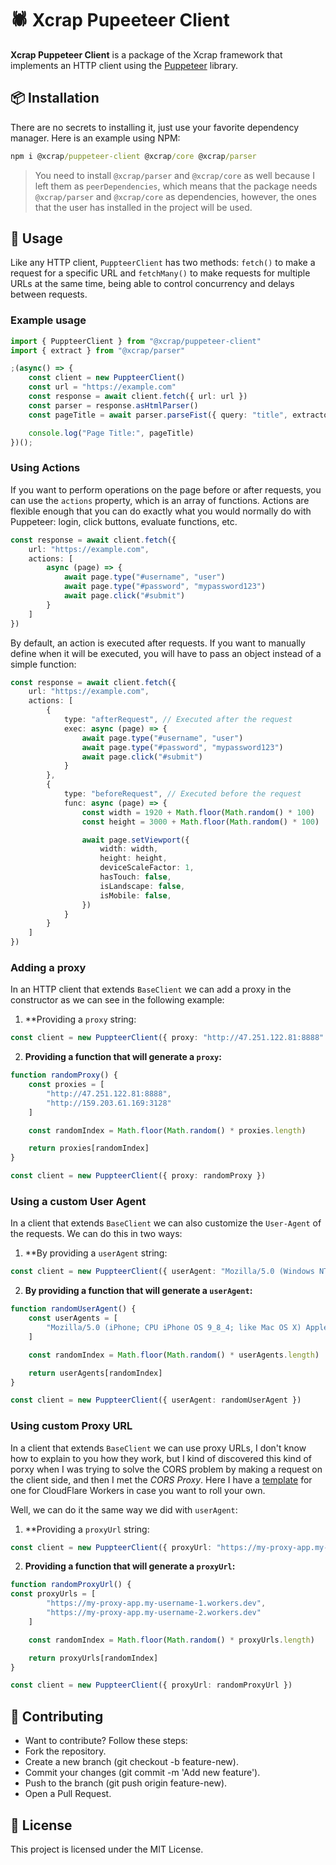 # 🕷️ Xcrap Pupeeteer Client

**Xcrap Puppeteer Client** is a package of the Xcrap framework that implements an HTTP client using the [Puppeteer](https://www.npmjs.com/package/puppeteer) library.

## 📦 Installation

There are no secrets to installing it, just use your favorite dependency manager. Here is an example using NPM:

```cmd
npm i @xcrap/puppeteer-client @xcrap/core @xcrap/parser
```

> You need to install `@xcrap/parser` and `@xcrap/core` as well because I left them as `peerDependencies`, which means that the package needs `@xcrap/parser` and `@xcrap/core` as dependencies, however, the ones that the user has installed in the project will be used.

## 🚀 Usage

Like any HTTP client, `PuppteerClient` has two methods: `fetch()` to make a request for a specific URL and `fetchMany()` to make requests for multiple URLs at the same time, being able to control concurrency and delays between requests.

### Example usage

```ts
import { PuppteerClient } from "@xcrap/puppeteer-client"
import { extract } from "@xcrap/parser"

;(async() => {
    const client = new PuppteerClient()
    const url = "https://example.com"
    const response = await client.fetch({ url: url })
    const parser = response.asHtmlParser()
    const pageTitle = await parser.parseFist({ query: "title", extractor: extract("innerText") })

    console.log("Page Title:", pageTitle)
})();
```

### Using Actions

If you want to perform operations on the page before or after requests, you can use the `actions` property, which is an array of functions. Actions are flexible enough that you can do exactly what you would normally do with Puppeteer: login, click buttons, evaluate functions, etc.

```ts
const response = await client.fetch({
    url: "https://example.com",
    actions: [
        async (page) => {
            await page.type("#username", "user")
            await page.type("#password", "mypassword123")
            await page.click("#submit")
        }
    ]
})
```

By default, an action is executed after requests. If you want to manually define when it will be executed, you will have to pass an object instead of a simple function:

```ts
const response = await client.fetch({
    url: "https://example.com",
    actions: [
        {
            type: "afterRequest", // Executed after the request
            exec: async (page) => {
                await page.type("#username", "user")
                await page.type("#password", "mypassword123")
                await page.click("#submit")
            }
        },
        {
            type: "beforeRequest", // Executed before the request
            func: async (page) => {
                const width = 1920 + Math.floor(Math.random() * 100)
                const height = 3000 + Math.floor(Math.random() * 100)

                await page.setViewport({
                    width: width,
                    height: height,
                    deviceScaleFactor: 1,
                    hasTouch: false,
                    isLandscape: false,
                    isMobile: false,
                })
            }
        }
    ]
})
```

### Adding a proxy

In an HTTP client that extends `BaseClient` we can add a proxy in the constructor as we can see in the following example:

1. **Providing a `proxy` string:

```ts
const client = new PuppteerClient({ proxy: "http://47.251.122.81:8888" })
```

2. **Providing a function that will generate a `proxy`:**

```ts
function randomProxy() {
    const proxies = [
        "http://47.251.122.81:8888",
        "http://159.203.61.169:3128"
    ]

    const randomIndex = Math.floor(Math.random() * proxies.length)

    return proxies[randomIndex]
}

const client = new PuppteerClient({ proxy: randomProxy })
```

### Using a custom User Agent

In a client that extends `BaseClient` we can also customize the `User-Agent` of the requests. We can do this in two ways:

1. **By providing a `userAgent` string:

```ts
const client = new PuppteerClient({ userAgent: "Mozilla/5.0 (Windows NT 10.0; Win64; x64) AppleWebKit/537.36 (KHTML, like Gecko) Chrome/134.0.0.0 Safari/537.36" })
```

2. **By providing a function that will generate a `userAgent`:**

```ts
function randomUserAgent() {
    const userAgents = [
        "Mozilla/5.0 (iPhone; CPU iPhone OS 9_8_4; like Mac OS X) AppleWebKit/603.37 (KHTML, like Gecko) Chrome/54.0.1244.188 Mobile Safari/601.5", "Mozilla/5.0 (Windows NT 10.3;; en-US) AppleWebKit/537.35 (KHTML, like Gecko) Chrome/47.0.1707.185 Safari/601"
    ]

    const randomIndex = Math.floor(Math.random() * userAgents.length)

    return userAgents[randomIndex]
}

const client = new PuppteerClient({ userAgent: randomUserAgent })
```

### Using custom Proxy URL

In a client that extends `BaseClient` we can use proxy URLs, I don't know how to explain to you how they work, but I kind of discovered this kind of porxy when I was trying to solve the CORS problem by making a request on the client side, and then I met the *CORS Proxy*. Here I have a [template](https://gist.github.com/marcuth/9fbd321b011da44d1287faae31a8dd3a) for one for CloudFlare Workers in case you want to roll your own.

Well, we can do it the same way we did with `userAgent`:

1. **Providing a `proxyUrl` string:

```ts
const client = new PuppteerClient({ proxyUrl: "https://my-proxy-app.my-username.workers.dev" })
```

2. **Providing a function that will generate a `proxyUrl`:**

```ts
function randomProxyUrl() {
const proxyUrls = [
        "https://my-proxy-app.my-username-1.workers.dev",
        "https://my-proxy-app.my-username-2.workers.dev"
    ]

    const randomIndex = Math.floor(Math.random() * proxyUrls.length)

    return proxyUrls[randomIndex]
}

const client = new PuppteerClient({ proxyUrl: randomProxyUrl })
```

## 🤝 Contributing

- Want to contribute? Follow these steps:
- Fork the repository.
- Create a new branch (git checkout -b feature-new).
- Commit your changes (git commit -m 'Add new feature').
- Push to the branch (git push origin feature-new).
- Open a Pull Request.

## 📝 License

This project is licensed under the MIT License.
